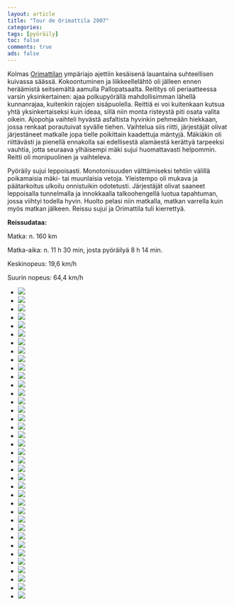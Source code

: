 ```yaml
--- 
layout: article 
title: "Tour de Orimattila 2007" 
categories: 
tags: [pyöräily]
toc: false 
comments: true 
ads: false 
--- 
```


Kolmas
[Orimattilan](http://www.orimattila.fi/showpage.php?pageid=555&menu=1&varar=200&varsub=400) ympäriajo
ajettiin kesäisenä lauantaina suhteellisen kuivassa säässä.
Kokoontuminen ja liikkeellelähtö oli jälleen ennen heräämistä
seitsemältä aamulla Pallopatsaalta. Reititys oli periaatteessa varsin
yksinkertainen: ajaa polkupyörällä mahdollisimman lähellä kunnanrajaa,
kuitenkin rajojen sisäpuolella. Reittiä ei voi kuitenkaan kutsua yhtä
yksinkertaiseksi kuin ideaa, sillä niin monta risteystä piti osata
valita oikein. Ajopohja vaihteli hyvästä asfaltista hyvinkin pehmeään
hiekkaan, jossa renkaat porautuivat syvälle tiehen. Vaihtelua siis
riitti, järjestäjät olivat järjestäneet matkalle jopa tielle poikittain
kaadettuja mäntyjä. Mäkiäkin oli riittävästi ja pienellä ennakolla sai
edellisestä alamäestä kerättyä tarpeeksi vauhtia, jotta seuraava
ylhäisempi mäki sujui huomattavasti helpommin. Reitti oli monipuolinen
ja vaihteleva.

Pyöräily sujui leppoisasti. Monotonisuuden välttämiseksi tehtiin välillä
poikamaisia mäki- tai muunlaisia vetoja. Yleistempo oli mukava ja
päätarkoitus ulkoilu onnistuikin odotetusti. Järjestäjät olivat saaneet
leppoisalla tunnelmalla ja innokkaalla talkoohengellä luotua tapahtuman,
jossa viihtyi todella hyvin. Huolto pelasi niin matkalla, matkan
varrella kuin myös matkan jälkeen. Reissu sujui ja Orimattila tuli
kierrettyä.

**Reissudataa:**

Matka: n. 160 km

Matka-aika: n. 11 h 30 min, josta pyöräilyä 8 h 14 min.

Keskinopeus: 19,6 km/h

Suurin nopeus: 64,4 km/h

<div class="image-gallery">

-   [![](/Media/Default/ImageGalleries/tour-de-orimattila-2007/Thumbnails/Tour%20de%20Ola%20002.jpg)](/Media/Default/ImageGalleries/tour-de-orimattila-2007/Tour%20de%20Ola%20002.jpg)
-   [![](/Media/Default/ImageGalleries/tour-de-orimattila-2007/Thumbnails/Tour%20de%20Ola%20003.jpg)](/Media/Default/ImageGalleries/tour-de-orimattila-2007/Tour%20de%20Ola%20003.jpg)
-   [![](/Media/Default/ImageGalleries/tour-de-orimattila-2007/Thumbnails/Tour%20de%20Ola%20008.jpg)](/Media/Default/ImageGalleries/tour-de-orimattila-2007/Tour%20de%20Ola%20008.jpg)
-   [![](/Media/Default/ImageGalleries/tour-de-orimattila-2007/Thumbnails/Tour%20de%20Ola%20010.jpg)](/Media/Default/ImageGalleries/tour-de-orimattila-2007/Tour%20de%20Ola%20010.jpg)
-   [![](/Media/Default/ImageGalleries/tour-de-orimattila-2007/Thumbnails/Tour%20de%20Ola%20011.jpg)](/Media/Default/ImageGalleries/tour-de-orimattila-2007/Tour%20de%20Ola%20011.jpg)
-   [![](/Media/Default/ImageGalleries/tour-de-orimattila-2007/Thumbnails/Tour%20de%20Ola%20012.jpg)](/Media/Default/ImageGalleries/tour-de-orimattila-2007/Tour%20de%20Ola%20012.jpg)
-   [![](/Media/Default/ImageGalleries/tour-de-orimattila-2007/Thumbnails/Tour%20de%20Ola%20013.jpg)](/Media/Default/ImageGalleries/tour-de-orimattila-2007/Tour%20de%20Ola%20013.jpg)
-   [![](/Media/Default/ImageGalleries/tour-de-orimattila-2007/Thumbnails/Tour%20de%20Ola%20015.jpg)](/Media/Default/ImageGalleries/tour-de-orimattila-2007/Tour%20de%20Ola%20015.jpg)
-   [![](/Media/Default/ImageGalleries/tour-de-orimattila-2007/Thumbnails/Tour%20de%20Ola%20016.jpg)](/Media/Default/ImageGalleries/tour-de-orimattila-2007/Tour%20de%20Ola%20016.jpg)
-   [![](/Media/Default/ImageGalleries/tour-de-orimattila-2007/Thumbnails/Tour%20de%20Ola%20018.jpg)](/Media/Default/ImageGalleries/tour-de-orimattila-2007/Tour%20de%20Ola%20018.jpg)
-   [![](/Media/Default/ImageGalleries/tour-de-orimattila-2007/Thumbnails/Tour%20de%20Ola%20021.jpg)](/Media/Default/ImageGalleries/tour-de-orimattila-2007/Tour%20de%20Ola%20021.jpg)
-   [![](/Media/Default/ImageGalleries/tour-de-orimattila-2007/Thumbnails/Tour%20de%20Ola%20022.jpg)](/Media/Default/ImageGalleries/tour-de-orimattila-2007/Tour%20de%20Ola%20022.jpg)
-   [![](/Media/Default/ImageGalleries/tour-de-orimattila-2007/Thumbnails/Tour%20de%20Ola%20024.jpg)](/Media/Default/ImageGalleries/tour-de-orimattila-2007/Tour%20de%20Ola%20024.jpg)
-   [![](/Media/Default/ImageGalleries/tour-de-orimattila-2007/Thumbnails/Tour%20de%20Ola%20027.jpg)](/Media/Default/ImageGalleries/tour-de-orimattila-2007/Tour%20de%20Ola%20027.jpg)
-   [![](/Media/Default/ImageGalleries/tour-de-orimattila-2007/Thumbnails/Tour%20de%20Ola%20029.jpg)](/Media/Default/ImageGalleries/tour-de-orimattila-2007/Tour%20de%20Ola%20029.jpg)
-   [![](/Media/Default/ImageGalleries/tour-de-orimattila-2007/Thumbnails/Tour%20de%20Ola%20031.jpg)](/Media/Default/ImageGalleries/tour-de-orimattila-2007/Tour%20de%20Ola%20031.jpg)
-   [![](/Media/Default/ImageGalleries/tour-de-orimattila-2007/Thumbnails/Tour%20de%20Ola%20033.jpg)](/Media/Default/ImageGalleries/tour-de-orimattila-2007/Tour%20de%20Ola%20033.jpg)
-   [![](/Media/Default/ImageGalleries/tour-de-orimattila-2007/Thumbnails/Tour%20de%20Ola%20034.jpg)](/Media/Default/ImageGalleries/tour-de-orimattila-2007/Tour%20de%20Ola%20034.jpg)
-   [![](/Media/Default/ImageGalleries/tour-de-orimattila-2007/Thumbnails/Tour%20de%20Ola%20036.jpg)](/Media/Default/ImageGalleries/tour-de-orimattila-2007/Tour%20de%20Ola%20036.jpg)
-   [![](/Media/Default/ImageGalleries/tour-de-orimattila-2007/Thumbnails/Tour%20de%20Ola%20039.jpg)](/Media/Default/ImageGalleries/tour-de-orimattila-2007/Tour%20de%20Ola%20039.jpg)
-   [![](/Media/Default/ImageGalleries/tour-de-orimattila-2007/Thumbnails/Tour%20de%20Ola%20040.jpg)](/Media/Default/ImageGalleries/tour-de-orimattila-2007/Tour%20de%20Ola%20040.jpg)
-   [![](/Media/Default/ImageGalleries/tour-de-orimattila-2007/Thumbnails/Tour%20de%20Ola%20041.jpg)](/Media/Default/ImageGalleries/tour-de-orimattila-2007/Tour%20de%20Ola%20041.jpg)
-   [![](/Media/Default/ImageGalleries/tour-de-orimattila-2007/Thumbnails/Tour%20de%20Ola%20042.jpg)](/Media/Default/ImageGalleries/tour-de-orimattila-2007/Tour%20de%20Ola%20042.jpg)
-   [![](/Media/Default/ImageGalleries/tour-de-orimattila-2007/Thumbnails/Tour%20de%20Ola%20043.jpg)](/Media/Default/ImageGalleries/tour-de-orimattila-2007/Tour%20de%20Ola%20043.jpg)
-   [![](/Media/Default/ImageGalleries/tour-de-orimattila-2007/Thumbnails/Tour%20de%20Ola%20045.jpg)](/Media/Default/ImageGalleries/tour-de-orimattila-2007/Tour%20de%20Ola%20045.jpg)
-   [![](/Media/Default/ImageGalleries/tour-de-orimattila-2007/Thumbnails/Tour%20de%20Ola%20046.jpg)](/Media/Default/ImageGalleries/tour-de-orimattila-2007/Tour%20de%20Ola%20046.jpg)
-   [![](/Media/Default/ImageGalleries/tour-de-orimattila-2007/Thumbnails/Tour%20de%20Ola%20049.jpg)](/Media/Default/ImageGalleries/tour-de-orimattila-2007/Tour%20de%20Ola%20049.jpg)
-   [![](/Media/Default/ImageGalleries/tour-de-orimattila-2007/Thumbnails/Tour%20de%20Ola%20054.jpg)](/Media/Default/ImageGalleries/tour-de-orimattila-2007/Tour%20de%20Ola%20054.jpg)
-   [![](/Media/Default/ImageGalleries/tour-de-orimattila-2007/Thumbnails/Tour%20de%20Ola%20055.jpg)](/Media/Default/ImageGalleries/tour-de-orimattila-2007/Tour%20de%20Ola%20055.jpg)
-   [![](/Media/Default/ImageGalleries/tour-de-orimattila-2007/Thumbnails/Tour%20de%20Ola%20057.jpg)](/Media/Default/ImageGalleries/tour-de-orimattila-2007/Tour%20de%20Ola%20057.jpg)
-   [![](/Media/Default/ImageGalleries/tour-de-orimattila-2007/Thumbnails/Tour%20de%20Ola%20059.jpg)](/Media/Default/ImageGalleries/tour-de-orimattila-2007/Tour%20de%20Ola%20059.jpg)
-   [![](/Media/Default/ImageGalleries/tour-de-orimattila-2007/Thumbnails/Tour%20de%20Ola%20064.jpg)](/Media/Default/ImageGalleries/tour-de-orimattila-2007/Tour%20de%20Ola%20064.jpg)
-   [![](/Media/Default/ImageGalleries/tour-de-orimattila-2007/Thumbnails/Tour%20de%20Ola%20065.jpg)](/Media/Default/ImageGalleries/tour-de-orimattila-2007/Tour%20de%20Ola%20065.jpg)
-   [![](/Media/Default/ImageGalleries/tour-de-orimattila-2007/Thumbnails/Tour%20de%20Ola%20068.jpg)](/Media/Default/ImageGalleries/tour-de-orimattila-2007/Tour%20de%20Ola%20068.jpg)
-   [![](/Media/Default/ImageGalleries/tour-de-orimattila-2007/Thumbnails/Tour%20de%20Ola%20072.jpg)](/Media/Default/ImageGalleries/tour-de-orimattila-2007/Tour%20de%20Ola%20072.jpg)
-   [![](/Media/Default/ImageGalleries/tour-de-orimattila-2007/Thumbnails/Tour%20de%20Ola%20073.jpg)](/Media/Default/ImageGalleries/tour-de-orimattila-2007/Tour%20de%20Ola%20073.jpg)
-   [![](/Media/Default/ImageGalleries/tour-de-orimattila-2007/Thumbnails/Tour%20de%20Ola%20074.jpg)](/Media/Default/ImageGalleries/tour-de-orimattila-2007/Tour%20de%20Ola%20074.jpg)

</div>
